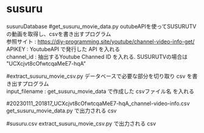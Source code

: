 # susuru
susuruDatabase
#get_susuru_movie_data.py
outubeAPIを使ってSUSURUTVの動画を取得し、csvを書き出すプログラム <br>
参照サイト : https://diy-programming.site/youtube/channel-video-info-get/ <br>
APIKEY : YoutubeAPI で発行した API を入れる <br>
channel_id : 抽出するYoutube Channed ID を入れる. SUSURUTVの場合は "UCXcjvt8cOfwtcqaMeE7-hqA" <br>

#extract_susuru_movie_csv.py
データベースで必要な部分を切り取り csv を書き出すプログラム <br>
input_filename : get_susuru_movie_data で作成した csvファイル名 を入れる <br>

#20230111_201817_UCXcjvt8cOfwtcqaMeE7-hqA_channel-video-info.csv
get_susuru_movie_data.py で出力される csv <br>

#susuru.csv
extract_susuru_movie_csv.py で出力される csv <br>

